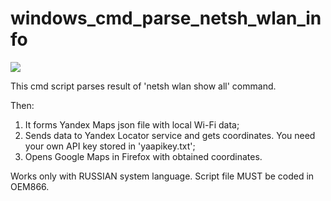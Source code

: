 # windows_cmd_parse_netsh_wlan_info

<img src="https://raw.githubusercontent.com/automatize-it/windows_cmd_parse_netsh_wlan_info/master/screenshots/Screenshot_main.png"/>

This cmd script parses result of 'netsh wlan show all' command. 

Then: 
1. It forms Yandex Maps json file with local Wi-Fi data;
2. Sends data to Yandex Locator service and gets coordinates. You need your own API key stored in 'yaapikey.txt';
3. Opens Google Maps in Firefox with obtained coordinates.

Works only with RUSSIAN system language. Script file MUST be coded in OEM866.


